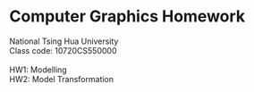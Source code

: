 # Computer Graphics Homework

National Tsing Hua University <br/>
Class code: 10720CS550000 <br/>
<br/>
HW1: Modelling <br/>
HW2: Model Transformation <br/>
